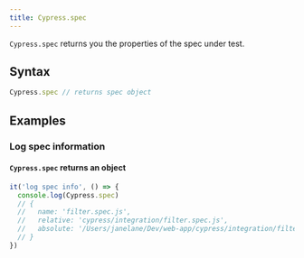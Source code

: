 ```yaml
---
title: Cypress.spec
---
```


`Cypress.spec` returns you the properties of the spec under test.

## Syntax

```javascript
Cypress.spec // returns spec object
```

## Examples

### Log spec information

#### `Cypress.spec` returns an object

```js
it('log spec info', () => {
  console.log(Cypress.spec)
  // {
  //   name: 'filter.spec.js',
  //   relative: 'cypress/integration/filter.spec.js',
  //   absolute: '/Users/janelane/Dev/web-app/cypress/integration/filter.spec.js',
  // }
})
```

